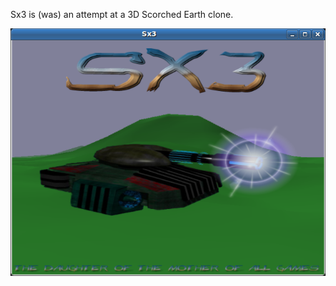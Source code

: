 Sx3 is (was) an attempt at a 3D Scorched Earth clone.

![Sx3 title screen](screenshots/Sx3_001.png?raw=true)
